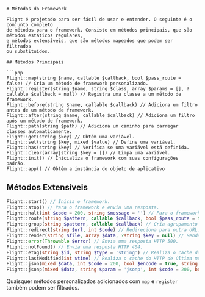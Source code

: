 ```pt
# Métodos do Framework

Flight é projetado para ser fácil de usar e entender. O seguinte é o conjunto completo
de métodos para o framework. Consiste em métodos principais, que são métodos estáticos regulares,
e métodos extensíveis, que são métodos mapeados que podem ser filtrados
ou substituídos.

## Métodos Principais

```php
Flight::map(string $name, callable $callback, bool $pass_route = false) // Cria um método de framework personalizado.
Flight::register(string $name, string $class, array $params = [], ?callable $callback = null) // Registra uma classe a um método de framework.
Flight::before(string $name, callable $callback) // Adiciona um filtro antes de um método de framework.
Flight::after(string $name, callable $callback) // Adiciona um filtro após um método de framework.
Flight::path(string $path) // Adiciona um caminho para carregar classes automaticamente.
Flight::get(string $key) // Obtém uma variável.
Flight::set(string $key, mixed $value) // Define uma variável.
Flight::has(string $key) // Verifica se uma variável está definida.
Flight::clear(array|string $key = []) // Limpa uma variável.
Flight::init() // Inicializa o framework com suas configurações padrão.
Flight::app() // Obtém a instância do objeto de aplicativo
```

## Métodos Extensíveis

```php
Flight::start() // Inicia o framework.
Flight::stop() // Para o framework e envia uma resposta.
Flight::halt(int $code = 200, string $message = '') // Para o framework com um código de status e mensagem opcionais.
Flight::route(string $pattern, callable $callback, bool $pass_route = false) // Mapeia um padrão de URL para um retorno de chamada.
Flight::group(string $pattern, callable $callback) // Cria agrupamento para urls, o padrão deve ser uma string.
Flight::redirect(string $url, int $code) // Redireciona para outra URL.
Flight::render(string $file, array $data, ?string $key = null) // Renderiza um arquivo de modelo.
Flight::error(Throwable $error) // Envia uma resposta HTTP 500.
Flight::notFound() // Envia uma resposta HTTP 404.
Flight::etag(string $id, string $type = 'string') // Realiza o cache do HTTP ETag.
Flight::lastModified(int $time) // Realiza o cache do HTTP de última modificação.
Flight::json(mixed $data, int $code = 200, bool $encode = true, string $charset = 'utf8', int $option) // Envia uma resposta JSON.
Flight::jsonp(mixed $data, string $param = 'jsonp', int $code = 200, bool $encode = true, string $charset = 'utf8', int $option) // Envia uma resposta JSONP.
```

Quaisquer métodos personalizados adicionados com `map` e `register` também podem ser filtrados.
```